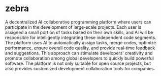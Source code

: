 # zebra

A decentralized AI collaborative programming platform where users can participate in the development of large-scale projects. Each user is assigned a small portion of tasks based on their own skills, and AI will be responsible for intelligently integrating these independent code segments. The platform uses AI to automatically assign tasks, merge codes, optimize performance, ensure overall code quality, and provide real-time feedback and suggestions. This approach can stimulate developers' creativity and promote collaboration among global developers to quickly build powerful software. The platform is not only suitable for open source projects, but also provides customized development collaboration tools for companies.
